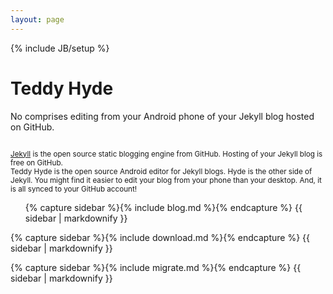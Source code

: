 ```yaml
---
layout: page
---
```

{% include JB/setup %}

<div class="hero-unit">

<h1>Teddy Hyde</h1>

No comprises editing from your Android phone of your Jekyll blog hosted on GitHub.

<small>
<br/>
<a href="https://github.com/mojombo/jekyll">Jekyll</a> is the open source static blogging engine from GitHub. Hosting of your Jekyll blog is free on GitHub. 

<br/>
Teddy Hyde is the open source Android editor for Jekyll blogs. Hyde is the other side of Jekyll. You might find it easier to edit your blog from your phone than your desktop. And, it is all synced to your GitHub account!
</small>

</div>

<div class="row">
<div class="span4">
<ul class="posts">

{% capture sidebar %}{% include blog.md %}{% endcapture %}
{{ sidebar | markdownify }}

</ul>
</div>

<div class="span4">

{% capture sidebar %}{% include download.md %}{% endcapture %}
{{ sidebar | markdownify }}

</div>
<div class="span4">

{% capture sidebar %}{% include migrate.md %}{% endcapture %}
{{ sidebar | markdownify }}

</div>
</div>



